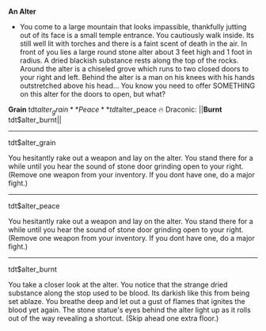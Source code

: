 **__An Alter__**
- You come to a large mountain that looks impassible, thankfully jutting out of its face is a small temple entrance. You cautiously walk inside. Its still well lit with torches and there is a faint scent of death in the air. In front of you lies a large round stone alter about 3 feet high and 1 foot in radius. A dried blackish substance rests along the top of the rocks. Around the alter is a chiseled grove which runs to two closed doors to your right and left. Behind the alter is a man on his knees with his hands outstretched above his head... You know you need to offer SOMETHING on this alter for the doors to open, but what?

**Grain** tdt$alter_grain
**Peace** tdt$alter_peace
:fire:  Draconic: ||**Burnt** tdt$alter_burnt||

-------------
tdt$alter_grain

You hesitantly rake out a weapon and lay on the alter. You stand there for a while until you hear the sound of stone door grinding open to your right. (Remove one weapon from your inventory. If you dont have one, do a major fight.)

-------------
tdt$alter_peace

You hesitantly rake out a weapon and lay on the alter. You stand there for a while until you hear the sound of stone door grinding open to your right. (Remove one weapon from your inventory. If you dont have one, do a major fight.)

-------------
tdt$alter_burnt

You take a closer look at the alter. You notice that the strange dried substance along the stop used to be blood. Its darkish like this from being set ablaze. You breathe deep and let out a gust of flames that ignites the blood yet again. The stone statue's eyes behind the alter light up as it rolls out of the way revealing a shortcut. (Skip ahead one extra floor.)
